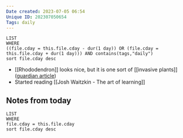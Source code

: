 ```yaml
---
Date created: 2023-07-05 06:54
Unique ID: 202307050654
Tags: daily
---
```

``` dataview
LIST
WHERE 
((file.cday = this.file.cday - dur(1 day)) OR (file.cday = this.file.cday + dur(1 day))) AND contains(tags,"daily")
sort file.cday desc
```
- [[Rhododendron]] looks nice, but it is one sort of  [[invasive plants]] ([guardian article](https://www.theguardian.com/environment/2023/jul/04/reforest-rewilding-beara-peninsula-ireland-eoghan-daltun))
- Started reading [[Josh Waitzkin - The art of learning]]
## Notes from today
``` dataview
LIST
WHERE 
file.cday = this.file.cday
sort file.cday desc
```
